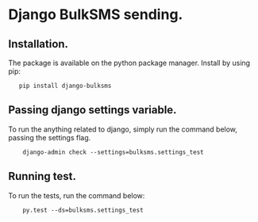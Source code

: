 Django BulkSMS sending.
=======================

## Installation.

   The package is available on the python package manager.
   Install by using pip:

       pip install django-bulksms

## Passing django settings variable.

   To run the anything related to django, simply run the command below,
   passing the settings flag.

        django-admin check --settings=bulksms.settings_test

## Running test.

   To run the tests, run the command below:

        py.test --ds=bulksms.settings_test
